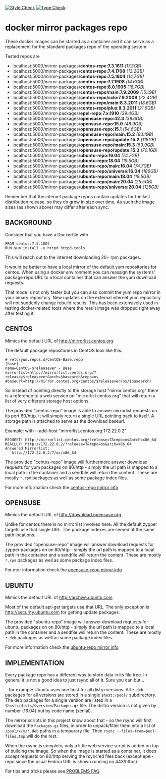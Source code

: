 [![Style Check](https://github.com/gdraheim/docker-mirror-packages-repo/actions/workflows/stylecheck.yml/badge.svg?event=push)](https://github.com/gdraheim/docker-mirror-packages-repo/actions/workflows/stylecheck.yml)
[![Type Check](https://github.com/gdraheim/docker-mirror-packages-repo/actions/workflows/typecheck.yml/badge.svg?event=push)](https://github.com/gdraheim/docker-mirror-packages-repo/actions/workflows/typecheck.yml)

# docker mirror packages repo

These docker images can be started as a container
and it can serve as a replacement for the standard
packages repo of the operating system.

Tested repos are

 * localhost:5000/mirror-packages/**centos-repo:7.3.1611**       _(17.3GB)_
 * localhost:5000/mirror-packages/**centos-repo:7.4.1708**       _(13.2GB)_
 * localhost:5000/mirror-packages/**centos-repo:7.5.1804**       _(14.7GB)_
 * localhost:5000/mirror-packages/**centos-repo:7.7.1908**       _(14.6GB)_
 * localhost:5000/mirror-packages/**centos-repo:8.0.1905**       _(18.7GB)_
 * localhost:5000/mirror-packages/**centos-repo/main:7.9.2009**  _(15.1GB)_
 * localhost:5000/mirror-packages/**centos-repo/sclo:7.9.2009**  _(22.4GB)_
 * localhost:5000/mirror-packages/**centos-repo/main:8.3.2011**  _(18.6GB)_
 * localhost:5000/mirror-packages/**centos-repo/plus:8.3.2011**  _(21.6GB)_
 * localhost:5000/mirror-packages/**epel-repo:7.x.1910**         _(39.4GB)_
 * localhost:5000/mirror-packages/**opensuse-repo:42.3**         _(38.6GB)_
 * localhost:5000/mirror-packages/**opensuse-repo:15.0**         _(48.9GB)_
 * localhost:5000/mirror-packages/**opensuse-repo:15.1**         _(54.6GB)_
 * localhost:5000/mirror-packages/**opensuse-repo/main:15.2**    _(93.1GB)_
 * localhost:5000/mirror-packages/**opensuse-repo/update:15.2**   _(118GB)_
 * localhost:5000/mirror-packages/**opensuse-repo/main:15.3**    _(69.9GB)_
 * localhost:5000/mirror-packages/**opensuse-repo/update:15.3**   _(70.1GB)_
 * localhost:5000/mirror-packages/**ubuntu-repo:16.04**          _(74.7GB)_
 * localhost:5000/mirror-packages/**ubuntu-repo:18.04**          _(19.5GB)_
 * localhost:5000/mirror-packages/**ubuntu-repo/main:16.04**     _(74.7GB)_
 * localhost:5000/mirror-packages/**ubuntu-repo/universe:16.04**  _(186GB)_
 * localhost:5000/mirror-packages/**ubuntu-repo/main:18.04**     _(19.5GB)_
 * localhost:5000/mirror-packages/**ubuntu-repo/main:20.04**     _(25.5GB)_
 * localhost:5000/mirror-packages/**ubuntu-repo/universe:20.04**  _(125GB)_

Remember that the internet package repos contain updates for the last
distribution release, so they do grow in size over time. As such the
image sizes (as shown above) may differ after each sync.

## BACKGROUND

Consider that you have a Dockerfile with

    FROM centos:7.5.1804
    RUN yum install -y httpd httpd-tools

This will reach out to the internet downloading 20+ rpm packages.

It would be better to have a local mirror of the default yum 
repositories for centos. When using a docker environment you 
can reassign the systems' package repo URL to a local container 
that can answer the yum download requests.

That mode is not only faster but you can also commit the yum repo
mirror in your binary repository. New updates on the external 
internet yum repository will not suddenly change rebuild results. 
This has been extensively used in testing docker-related tools 
where the result image was dropped right away after testing it.

## CENTOS

Mimics the default URL of http://mirrorlist.centos.org

The default package repositories in CentOS look like this:

    # /etc/yum.repos.d/CentOS-Base.repo
    [base]
    name=CentOS-$releasever - Base
    mirrorlist=http://mirrorlist.centos.org/?release=$releasever&arch=$basearch&repo=os
    #baseurl=http://mirror.centos.org/centos/$releasever/os/$basearch/

So instead of pointing directly to the storage host "mirror.centos.org" 
there is a reference to a web service on "mirrorlist.centos.org" that 
will return a list of very different storage host options.

The provided "centos-repo" image is able to answer mirrorlist requests
on its port 80/http. It will simply return a single URL pointing back
to itself. A storage path is attached to serve as the download baseurl.

Example: with --add-host "mirrorlist.centos.org:172.22.0.2"

    REQUEST: http://mirrorlist.centos.org/?release=7&repo=os&arch=x86_64
    REALLLY: http://172.22.0.2/?release=7&repo=os&arch=x86_64
    Answered Mirrorlist:
       http://172.22.0.2/7/os/x86_64

The provided "centos-repo" image will furthermore answer download requests
for yum packages on 80/http - simply the url path is mapped to a local path
in the container and a sendfile will return the content. These are mostly 
`*.rpm` packages as well as some package index files.

For more information check the [centos-repo mirror info](./centos-repo-mirror.info.md)

## OPENSUSE

Mimics the default URL of http://download.opensuse.org

Unlike for centos there is no mirrorlist involved here. All the default 
zypper targets use that single URL. The package indexes are served at 
the same path locations.

The provided "opensuse-repo" image will answer download requests 
for zypper packages on on 80/http - simply the url path is 
mapped to a local path in the container and a sendfile will 
return the content. These are mostly `*.rpm` packages as well
as some package index files.

For mor information check the [opensuse-repo mirror info](./opensuse-repo-mirror.info.md)

## UBUNTU

Mimics the default URL of http://archive.ubuntu.com

Most of the default apt-get targets use that URL. The
only exception is http://security.ubuntu.com for getting
update packages.

The provided "ubuntu-repo" image will answer download requests 
for ubuntu packages on on 80/http - simply the url path 
is mapped to a local path in the container and a sendfile 
will return the content. These are mostly `*.deb` packages 
as well as some package index files.

For more information check the [ubuntu-repo mirror info](./ubuntu-repo-mirror.info.md)

## IMPLEMENTATION

Every package repo has a different way to store data in its
file tree. In general it is not a good idea to just rsync
all of it. Sure you can but...

...for example Ubuntu uses one host for all distro versions.
All `*.deb` packages for all versions are stored in a single
`$host:/pool/` subdirectory. The deb packages for a single
version are listed in a `$host:/dists/$version/Packages.gz` 
file. The distro version is not given by number (16.04) but 
by code name (xenial).

The mirror scripts in this project know about that - so the 
rsync will first download the `Packages.gz` files, in order 
to unpack/filter them into a list of `/pool/x/y/*.deb` paths
in a temporary file. Then `rsync --files-from=pool-files.tmp` 
will do the rest.

When the rsync is complete, only a little web service script
is added on top of building the image. So when the image is
started as a container, it does accept requests on 80/http
serving the rsync'ed files back (except epel-repo since the
usual Fedora URL is shown running on 443/https).

For tips and tricks please see [PROBLEMS FAQ](./PROBLEMS.md).
